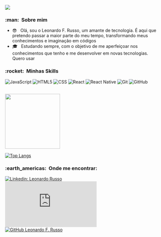 ![](https://komarev.com/ghpvc/?username=LeoFreitasRusso&color=006bed)

<h3> :man: &nbsp;Sobre mim </h3>

- 😎 &nbsp; Olá, sou o Leonardo F. Russo, um amante de tecnologia. É aqui que pretendo passar a maior parte do meu tempo, transformando meus conhecimentos e imaginação em códigos 
- 🎓 &nbsp; Estudando sempre, com o objetivo de me aperfeiçoar nos conhecimentos que tenho e me desenvolver em novas tecnologias. Quero usar 

<h3> :rocket: &nbsp;Minhas Skills </h3>

  
  ![JavaScript](https://img.shields.io/badge/-JavaScript-333333?style=flat&logo=javascript)
  ![HTML5](https://img.shields.io/badge/-HTML5-333333?style=flat&logo=HTML5)
  ![CSS](https://img.shields.io/badge/-CSS-333333?style=flat&logo=CSS3&logoColor=1572B6)
  ![React](https://img.shields.io/badge/-React-333333?style=flat&logo=react)
  ![React Native](https://img.shields.io/badge/-React%20Native-333333?style=flat&logo=react)
  ![Git](https://img.shields.io/badge/-Git-333333?style=flat&logo=git)
  ![GitHub](https://img.shields.io/badge/-GitHub-333333?style=flat&logo=github)

<br/>

<a href="https://github.com/LeoFreitasRusso">
  <img height="180em" src="https://github-readme-stats.vercel.app/api?username=LeoFreitasRusso&theme=dracula&show_icons=true" />
</a>

<br/>

[![Top Langs](https://github-readme-stats.vercel.app/api/top-langs/?username=LeoFreitasRusso&layout=compact&show_icons=true&theme=buefy)](https://github.com/LeoFreitasRusso/github-readme-stats)

<h3> :earth_americas: &nbsp;Onde me encontrar: </h3> 

[![Linkedin: Leonardo Russo](https://img.shields.io/badge/-leofreitasrusso-blue?style=flat-square&logo=Linkedin&logoColor=white&link=https://www.linkedin.com/in/leofreitasrusso/)](https://www.linkedin.com/in/leofreitasrusso/)    
[![Hotmail Badge](https://img.shields.io/badge/📫-leofreitas.russo@hotmail.com-006bed?style=flat-square&logo=&logoColor=white&link=mailto:leofreitas.russo@hotmail.com)](mailto:leofreitas.russo@hotmail.com)    
[![GitHub Leonardo F. Russo]( https://img.shields.io/github/followers/LeoFreitasRusso?label=follow&style=social)](https://github.com/LeoFreitasRusso)

